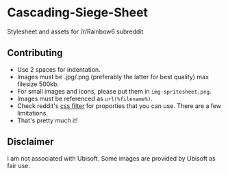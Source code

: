 # Cascading-Siege-Sheet
Stylesheet and assets for /r/Rainbow6 subreddit

## Contributing  
* Use 2 spaces for indentation. 
* Images must be .jpg/.png (preferably the latter for best quality) max filesize 500kb. 
* For small images and icons, please put them in ``img-spritesheet.png``.
* Images must be referenced as ``url(%filename%)``.
* Check reddit's [css filter](https://github.com/reddit/reddit/blob/master/r2/r2/lib/cssfilter.py#L73) for proporties that you can use. There are a few limitations.
* That's pretty much it!  

## Disclaimer

I am not associated with Ubisoft. Some images are provided by Ubisoft as fair use.
